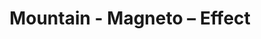 ---
title: Mountain - Magneto – Effect
builder: true
type: coming-soon

# Content section
sections:
  - headerSection
  - servicesSection
  - subscribeSection
  - contactSection
  - mapSection

# Background effect
magnetoEffect: 
  enable: true
  color1: "#694FB9"
  color2: "#9B0127"
  color3: "#3CFBFF"
  backgroundColor: "#110031"

---